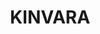 ---
lastmod: '2025-04-06T06:05:20+00:00'
latitude: -28.79173459
layout: suburb
longitude: 153.5470004
postcode: '2478'
state: NSW
title: KINVARA
url: /nsw/kinvara/
---